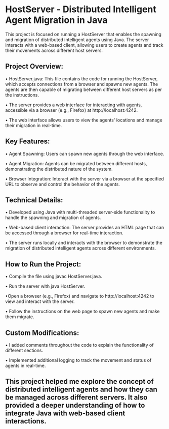 # HostServer - Distributed Intelligent Agent Migration in Java

This project is focused on running a HostServer that enables the spawning and migration of distributed intelligent agents using Java. The server interacts with a web-based client, allowing users to create agents and track their movements across different host servers.

## Project Overview:

• HostServer.java: This file contains the code for running the HostServer, which accepts connections from a browser and spawns new agents. The agents are then capable of migrating between different host servers as per the instructions.

• The server provides a web interface for interacting with agents, accessible via a browser (e.g., Firefox) at http://localhost:4242.

• The web interface allows users to view the agents' locations and manage their migration in real-time.


## Key Features:

• Agent Spawning: Users can spawn new agents through the web interface.

• Agent Migration: Agents can be migrated between different hosts, demonstrating the distributed nature of the system.

• Browser Integration: Interact with the server via a browser at the specified URL to observe and control the behavior of the agents.


## Technical Details:

• Developed using Java with multi-threaded server-side functionality to handle the spawning and migration of agents.

• Web-based client interaction: The server provides an HTML page that can be accessed through a browser for real-time interaction.

• The server runs locally and interacts with the browser to demonstrate the migration of distributed intelligent agents across different environments.


## How to Run the Project:

• Compile the file using javac HostServer.java.

• Run the server with java HostServer.

•Open a browser (e.g., Firefox) and navigate to http://localhost:4242 to view and interact with the server.

• Follow the instructions on the web page to spawn new agents and make them migrate.


## Custom Modifications:

• I added comments throughout the code to explain the functionality of different sections.

• Implemented additional logging to track the movement and status of agents in real-time.


## This project helped me explore the concept of distributed intelligent agents and how they can be managed across different servers. It also provided a deeper understanding of how to integrate Java with web-based client interactions.
